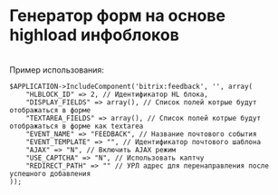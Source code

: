 Генератор форм на основе highload инфоблоков
========
<br>
Пример использования:

	$APPLICATION->IncludeComponent('bitrix:feedback', '', array(
		"HLBLOCK_ID" => 2, // Идентификатор HL блока,
        "DISPLAY_FIELDS" => array(), // Список полей котрые будут отображаться в форме
        "TEXTAREA_FIELDS" => array(), // Список полей котрые будут отображаться в форме как textarea
		"EVENT_NAME" => "FEEDBACK", // Название почтового события
		"EVENT_TEMPLATE" => "", // Идентификатор почтового шаблона
		"AJAX" => "N", // Включить AJAX режим
		"USE_CAPTCHA" => "N", // Использовать каптчу
		"REDIRECT_PATH" => "" // УРЛ адрес для перенаправления после успешного добавления
	));

